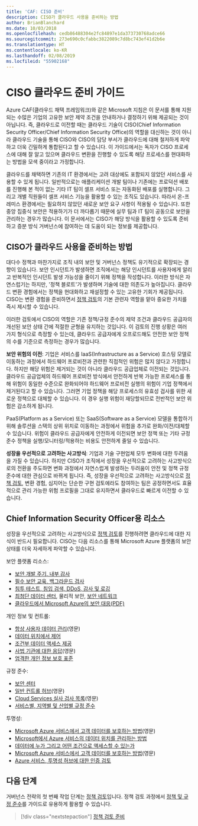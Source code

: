```yaml
---
title: 'CAF: CISO 준비'
description: CISO가 클라우드 사용을 준비하는 방법
author: BrianBlanchard
ms.date: 10/03/2018
ms.openlocfilehash: cedb86488304e2fc84897e1da373730768adce66
ms.sourcegitcommit: 273e690c0cfabbc3822089c7d8bc743ef41d2b6e
ms.translationtype: HT
ms.contentlocale: ko-KR
ms.lasthandoff: 02/08/2019
ms.locfileid: "55902168"
---
```

# <a name="ciso-cloud-readiness-guide"></a>CISO 클라우드 준비 가이드

Azure CAF(클라우드 채택 프레임워크)와 같은 Microsoft 지침은 이 문서를 통해 지원되는 수많은 기업의 고유한 보안 제약 조건을 안내하거나 결정하기 위해 제공되는 것이 아닙니다. 즉, 클라우드로 이전할 때는 클라우드 기술이 CISO(Chief Information Security Officer/Chief Information Security Office)의 역할을 대신하는 것이 아니라 클라우드 기술을 통해 CISO와 CISO의 담당 부서가 클라우드에 대해 철저하게 파악하고 더욱 긴밀하게 통합된다고 할 수 있습니다. 이 가이드에서는 독자가 CISO 프로세스에 대해 잘 알고 있으며 클라우드 변환을 진행할 수 있도록 해당 프로세스를 현대화하는 방법을 모색 중이라고 가정합니다.

클라우드를 채택하면 기존의 IT 환경에서는 고려 대상에도 포함되지 않았던 서비스를 사용할 수 있게 됩니다. 일반적으로는 애플리케이션 개발 팀이나 기존에는 프로덕션 배포를 진행해 본 적이 없는 기타 IT 팀이 셀프 서비스 또는 자동화된 배포를 실행합니다. 그리고 개별 직원들이 셀프 서비스 기능을 활용할 수 있는 조직도 있습니다. 따라서 온-프레미스 환경에서는 필요하지 않았던 새로운 보안 요구 사항이 적용될 수 있습니다. 또한 중앙 집중식 보안은 적용하기가 더 까다롭기 때문에 실무 팀과 IT 팀이 공동으로 보안을 관리하는 경우가 많습니다. 이 문서에서는 CISO가 해당 방식을 활용할 수 있도록 준비하고 증분 방식 거버넌스에 참여하는 데 도움이 되는 정보를 제공합니다.

## <a name="how-can-the-ciso-prepare-for-the-cloud"></a>CISO가 클라우드 사용을 준비하는 방법

대다수 정책과 마찬가지로 조직 내의 보안 및 거버넌스 정책도 유기적으로 확장되는 경향이 있습니다. 보안 인시던트가 발생하면 조직에서는 해당 인시던트를 사용자에게 알리고 반복적인 인시던트 발생 가능성을 줄이기 위해 정책을 작성합니다. 이러한 방식은 자연스럽기는 하지만, '정책 블로트'가 발생하며 기술에 대한 의존도가 높아집니다. 클라우드 변환 경험에서는 정책을 현대화하고 재설정할 수 있는 고유한 기회가 제공됩니다. CISO는 변환 경험을 준비하면서 [정책 검토](./what-is-a-cloud-policy-review.md)의 기본 관련자 역할을 맡아 중요한 가치를 즉시 제시할 수 있습니다.

이러한 검토에서 CISO의 역할은 기존 정책/규정 준수의 제약 조건과 클라우드 공급자의 개선된 보안 상태 간에 적절한 균형을 유지하는 것입니다. 이 검토의 진행 상황은 여러 가지 형식으로 측정할 수 있는데, 클라우드 공급자에게 오프로드해도 안전한 보안 정책의 수를 기준으로 측정하는 경우가 많습니다.

**보안 위험의 이전**: 기업은 서비스를 IaaS(Infrastructure as a Service) 호스팅 모델로 이동하는 과정에서 하드웨어 프로비전과 관련한 직접적인 위험은 많지 않다고 가정합니다. 하지만 해당 위험은 제거되는 것이 아니라 클라우드 공급업체로 이전되는 것입니다. 클라우드 공급업체의 하드웨어 프로비전 방식에서 안전하게 반복 가능한 프로세스를 통해 위험이 동일한 수준으로 완화되어야 하드웨어 프로비전 실행의 위험이 기업 정책에서 제거된다고 할 수 있습니다. 그러면 기업 정책을 해당 프로세스의 유효성 검사를 위한 새로운 정책으로 대체할 수 있습니다. 이 경우 실행 위험이 재당할되므로 전반적인 보안 위험은 감소하게 됩니다.

PaaS(Platform as a Service) 또는 SaaS(Software as a Service) 모델을 통합하기 위해 솔루션을 스택의 상위 위치로 이동하는 과정에서 위험을 추가로 완화/이전/대체할 수 있습니다. 위험이 클라우드 공급자에게 안전하게 이전되면 보안 정책 또는 기타 규정 준수 정책을 실행/모니터링/적용하는 비용도 안전하게 줄일 수 있습니다.

**성장을 우선적으로 고려하는 사고방식**: 기업과 기술 구현업체 모두 변화에 대한 두려움을 가질 수 있습니다. 하지만 CISO가 조직에서 성장을 우선적으로 고려하는 사고방식으로의 전환을 주도하면 변화 과정에서 자연스럽게 발생하는 두려움이 안전 및 정책 규정 준수에 대한 관심으로 바뀌게 됩니다. 즉, 성장을 우선적으로 고려하는 사고방식으로 [정책 검토](./what-is-a-cloud-policy-review.md), 변환 경험, 심지어는 단순한 구현 검토에라도 참여하는 팀은 공정하면서도 효율적으로 관리 가능한 위험 프로필을 그대로 유지하면서 클라우드로 빠르게 이전할 수 있습니다.

## <a name="resources-for-the-chief-information-security-officer"></a>Chief Information Security Officer용 리소스

성장을 우선적으로 고려하는 사고방식으로 [정책 검토](./what-is-a-cloud-policy-review.md)를 진행하려면 클라우드에 대한 지식이 반드시 필요합니다. CISO는 다음 리소스를 통해 Microsoft Azure 플랫폼의 보안 상태를 더욱 자세하게 파악할 수 있습니다.

보안 플랫폼 리소스:

* [보안 개발 주기, 내부 감사](https://www.microsoft.com/sdl/)
* [필수 보안 교육, 백그라운드 검사](https://downloads.cloudsecurityalliance.org/star/self-assessment/StandardResponsetoRequestforInformationWindowsAzureSecurityPrivacy.docx)
* [침투 테스트, 침입 검색, DDoS, 감사 및 로깅](https://www.microsoft.com/trustcenter/Security/AuditingAndLogging)
* [최첨단 데이터 센터](https://www.microsoft.com/cloud-platform/global-datacenters), 물리적 보안, [보안 네트워크](/azure/security/security-network-overview)
* [클라우드에서 Microsoft Azure의 보안 대응(PDF)](http://aka.ms/SecurityResponsePaper)

개인 정보 및 컨트롤:

* [항상 사용자 데이터 관리](https://www.microsoft.com/trustcenter/Privacy/You-own-your-data)(영문)
* [데이터 위치에서 제어](https://www.microsoft.com/trustcenter/Privacy/Where-your-data-is-located)
* [조건부 데이터 액세스 제공](https://www.microsoft.com/trustcenter/Privacy/Who-can-access-your-data-and-on-what-terms)
* [사법 기관에 대한 응답](https://www.microsoft.com/trustcenter/Privacy/Responding-to-govt-agency-requests-for-customer-data)(영문)
* [엄격한 개인 정보 보호 표준](https://www.microsoft.com/TrustCenter/Privacy/We-set-and-adhere-to-stringent-standards)

규정 준수:

* [보안 센터](https://www.microsoft.com/trustcenter/default.aspx)
* [일반 컨트롤 허브](https://www.microsoft.com/trustcenter/Common-Controls-Hub)(영문)
* [Cloud Services 실사 검사 목록](https://www.microsoft.com/trustcenter/Compliance/Due-Diligence-Checklist)(영문)
* [서비스별, 지역별 및 산업별 규정 준수](https://www.microsoft.com/trustcenter/Compliance/default.aspx)

투명성:

* [Microsoft Azure 서비스에서 고객 데이터를 보호하는 방법](https://www.microsoft.com/trustcenter/Transparency/default.aspx)(영문)
* [Microsoft에서 Azure 서비스의 데이터 위치를 관리하는 방법](http://azuredatacentermap.azurewebsites.net/)
* [데이터에 누가 그리고 어떤 조건으로 액세스할 수 있는가](https://www.microsoft.com/trustcenter/Privacy/Who-can-access-your-data-and-on-what-terms)
* [Microsoft Azure 서비스에서 고객 데이터를 보호하는 방법](https://www.microsoft.com/trustcenter/Transparency/default.aspx)(영문)
* [Azure 서비스, 투명성 허브에 대한 인증 검토](https://www.microsoft.com/trustcenter/Compliance/default.aspx)

## <a name="next-steps"></a>다음 단계

거버넌스 전략의 첫 번째 작업 단계는 [정책 검토](./what-is-a-cloud-policy-review.md)입니다. 정책 검토 과정에서 [정책 및 규정 준수](./overview.md)를 가이드로 유용하게 활용할 수 있습니다.

> [!div class="nextstepaction"]
> [정책 검토 준비](./what-is-a-cloud-policy-review.md)